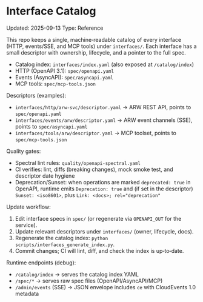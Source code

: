 # Interface Catalog
Updated: 2025-09-13
Type: Reference

This repo keeps a single, machine‑readable catalog of every interface (HTTP, events/SSE, and MCP tools) under `interfaces/`. Each interface has a small descriptor with ownership, lifecycle, and a pointer to the full spec.

- Catalog index: `interfaces/index.yaml` (also exposed at `/catalog/index`)
- HTTP (OpenAPI 3.1): `spec/openapi.yaml`
- Events (AsyncAPI): `spec/asyncapi.yaml`
- MCP tools: `spec/mcp-tools.json`

Descriptors (examples):

- `interfaces/http/arw-svc/descriptor.yaml` → ARW REST API, points to `spec/openapi.yaml`
- `interfaces/events/arw/descriptor.yaml` → ARW event channels (SSE), points to `spec/asyncapi.yaml`
- `interfaces/tools/arw/descriptor.yaml` → MCP toolset, points to `spec/mcp-tools.json`

Quality gates:

- Spectral lint rules: `quality/openapi-spectral.yaml`
- CI verifies: lint, diffs (breaking changes), mock smoke test, and descriptor date hygiene
- Deprecation/Sunset: when operations are marked `deprecated: true` in OpenAPI, runtime emits `Deprecation: true` and (if set in the descriptor) `Sunset: <iso8601>`, plus `Link: <docs>; rel="deprecation"`

Update workflow:

1. Edit interface specs in `spec/` (or regenerate via `OPENAPI_OUT` for the service).
2. Update relevant descriptors under `interfaces/` (owner, lifecycle, docs).
3. Regenerate the catalog index: `python scripts/interfaces_generate_index.py`.
4. Commit changes; CI will lint, diff, and check the index is up‑to‑date.

Runtime endpoints (debug):

- `/catalog/index` → serves the catalog index YAML
- `/spec/*` → serves raw spec files (OpenAPI/AsyncAPI/MCP)
- `/admin/events` (SSE) → JSON envelope includes `ce` with CloudEvents 1.0 metadata
